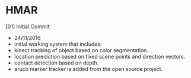 # HMAR

[01] Initial Commit
- 24/11/2016
- initial working system that includes:
 - kinect tracking of object based on color segmentation.
 - location prediction based on fixed scene points and direction vectors.
 - contact detection based on depth.
 - aruco marker tracker is added from the open source project.


